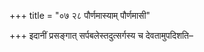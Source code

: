 +++
title = "०७ २८ पौर्णमास्याम् पौर्णमासी"

+++
इदानीं प्रसङ्गात् सर्पबलेस्तदुत्सर्गस्य च देवतामुपदिशति–

